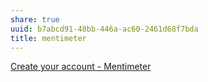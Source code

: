 ```yaml
---
share: true
uuid: b7abcd91-48bb-446a-ac60-2461d68f7bda
title: mentimeter
---
```

[Create your account - Mentimeter](https://www.mentimeter.com/justvoted?utm_campaign=first%20page&utm_medium=web-link&utm_source=govote&utm_term=&utm_content=v1)